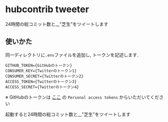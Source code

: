 # hubcontrib tweeter
24時間の総コミット数と__"芝生"をツイートします

## 使いかた
同一ディレクトリに`.env`ファイルを追加し, トークンを記述します.

```.env
GITHUB_TOKEN={GitHubのトークン}
CONSUMER_KEY={Twitterのトークン1}
CONSUMER_SECRET={Twitterのトークン2}
ACCESS_TOKEN={Twitterのトークン3}
ACCESS_SECRET={Twitterのトークン4}
```

※ GitHubのトークンは [ここ](https://github.com/settings/tokens) の `Personal access tokens` からいただいてください

起動すると24時間の総コミット数と__"芝生"をツイートします
